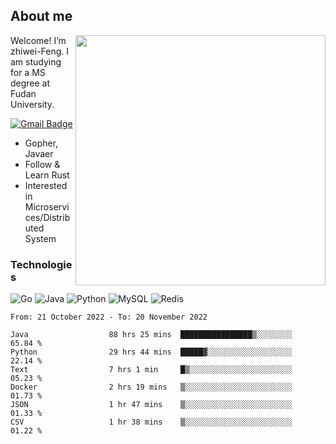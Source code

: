 ## About me

<img align="right" src="https://github-readme-stats-zhiwei-feng.vercel.app/api?username=zhiwei-Feng&show_icons=true" width="400" />

Welcome! I’m zhiwei-Feng. I am studying for a MS degree at Fudan University.  

[![Gmail Badge](https://img.shields.io/badge/-zhiwei.feng1995@gmail.com-c14438?style=flat-square&logo=Gmail&logoColor=white&link=mailto:zhiwei.feng1995@gmail.com)](mailto:zhiwei.feng1995@gmail.com)

- Gopher, Javaer
- Follow & Learn Rust
- Interested in Microservices/Distributed System


### Technologies
![Go](https://img.shields.io/badge/-Go-000000?style=flat-square&logo=go)
![Java](https://img.shields.io/badge/-java-E34A86?style=flat-square&logo=java)
![Python](https://img.shields.io/badge/-Python-black?style=flat-square&logo=Python)
![MySQL](https://img.shields.io/badge/-MySQL-orange?style=flat-square&logo=MySQL)
![Redis](https://img.shields.io/badge/-Redis-black?style=flat-square&logo=Redis)




  
<!--START_SECTION:waka-->

```text
From: 21 October 2022 - To: 20 November 2022

Java                  88 hrs 25 mins  ████████████████▒░░░░░░░░   65.84 %
Python                29 hrs 44 mins  █████▓░░░░░░░░░░░░░░░░░░░   22.14 %
Text                  7 hrs 1 min     █▒░░░░░░░░░░░░░░░░░░░░░░░   05.23 %
Docker                2 hrs 19 mins   ▒░░░░░░░░░░░░░░░░░░░░░░░░   01.73 %
JSON                  1 hr 47 mins    ▒░░░░░░░░░░░░░░░░░░░░░░░░   01.33 %
CSV                   1 hr 38 mins    ▒░░░░░░░░░░░░░░░░░░░░░░░░   01.22 %
```

<!--END_SECTION:waka-->
</p>



<!--
[![github stats](https://github-readme-stats.vercel.app/api?username=zhiwei-Feng&theme=tokyonight&show_icons=true)](https://github.com/anuraghazra/github-readme-stats)
-->




<!--
**zhiwei-Feng/zhiwei-Feng** is a ✨ _special_ ✨ repository because its `README.md` (this file) appears on your GitHub profile.

Here are some ideas to get you started:

- 🔭 I’m currently working on ...
- 🌱 I’m currently learning ...
- 👯 I’m looking to collaborate on ...
- 🤔 I’m looking for help with ...
- 💬 Ask me about ...
- 📫 How to reach me: ...
- 😄 Pronouns: ...
- ⚡ Fun fact: ...
-->



